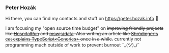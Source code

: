 ### Peter Hozák

Hi there, you can find my contacts and stuff on https://peter.hozak.info 🍊

I am focusing my "open source time budget" on ~~improving friendly projects like [HospitalRun](https://github.com/OpenSourceRaidGuild/hospitalrun-frontend/pulls?q=is%3Apr+author%3AAprillion) and [mswjs/data](https://github.com/mswjs/data). Also writing an article like [Shrödinger's cat explains TypeScript\<Generics\> ](https://dev.to/aprillion/shrodinger-s-cat-explains-typescript-lt-generics-gt-239p) once in a while.~~ currently not programming much outside of work to prevent burnout ¯\_(ツ)_/¯
